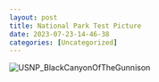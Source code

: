 ```yaml
---
layout: post
title: National Park Test Picture 
date: 2023-07-23-14-46-38
categories: [Uncategorized]
---
```


![USNP_BlackCanyonOfTheGunnison](/docs/images/Black_Canyon_and_Gunnison_River_2008.jpg)
